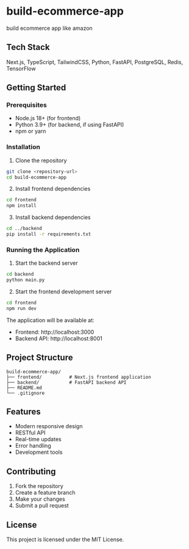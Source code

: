 # build-ecommerce-app

build ecommerce app like amazon

## Tech Stack

Next.js, TypeScript, TailwindCSS, Python, FastAPI, PostgreSQL, Redis, TensorFlow

## Getting Started

### Prerequisites

- Node.js 18+ (for frontend)
- Python 3.9+ (for backend, if using FastAPI)
- npm or yarn

### Installation

1. Clone the repository
```bash
git clone <repository-url>
cd build-ecommerce-app
```

2. Install frontend dependencies
```bash
cd frontend
npm install
```

3. Install backend dependencies
```bash
cd ../backend
pip install -r requirements.txt
```

### Running the Application

1. Start the backend server
```bash
cd backend
python main.py
```

2. Start the frontend development server
```bash
cd frontend
npm run dev
```

The application will be available at:
- Frontend: http://localhost:3000
- Backend API: http://localhost:8001

## Project Structure

```
build-ecommerce-app/
├── frontend/          # Next.js frontend application
├── backend/           # FastAPI backend API
├── README.md
└── .gitignore
```

## Features

- Modern responsive design
- RESTful API
- Real-time updates
- Error handling
- Development tools

## Contributing

1. Fork the repository
2. Create a feature branch
3. Make your changes
4. Submit a pull request

## License

This project is licensed under the MIT License.
